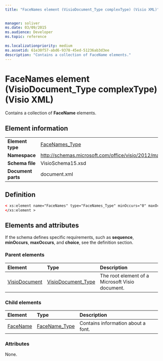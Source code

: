 ```yaml
---
title: "FaceNames element (VisioDocument_Type complexType) (Visio XML)"
 
 
manager: soliver
ms.date: 03/09/2015
ms.audience: Developer
ms.topic: reference
 
ms.localizationpriority: medium
ms.assetid: 61e30f57-abd6-9378-45ed-51236ab3d3ee
description: "Contains a collection of FaceName elements."
---
```


# FaceNames element (VisioDocument_Type complexType) (Visio XML)

Contains a collection of **FaceName** elements. 
  
## Element information

|||
|:-----|:-----|
|**Element type** <br/> |[FaceNames_Type](facenames_type-complextypevisio-xml.md) <br/> |
|**Namespace** <br/> |http://schemas.microsoft.com/office/visio/2012/main  <br/> |
|**Schema file** <br/> |VisioSchema15.xsd  <br/> |
|**Document parts** <br/> |document.xml  <br/> |
   
## Definition

```XML
< xs:element name="FaceNames" type="FaceNames_Type" minOccurs="0" maxOccurs="1" >
</xs:element >
```

## Elements and attributes

If the schema defines specific requirements, such as **sequence**, **minOccurs**, **maxOccurs**, and **choice**, see the definition section. 
  
### Parent elements

|**Element**|**Type**|**Description**|
|:-----|:-----|:-----|
|[VisioDocument](visiodocument-elementvisio-xml.md) <br/> |[VisioDocument_Type](visiodocument_type-complextypevisio-xml.md) <br/> |The root element of a Microsoft Visio document.  <br/> |
   
### Child elements

|**Element**|**Type**|**Description**|
|:-----|:-----|:-----|
|[FaceName](facename-element-facenames_type-complextypevisio-xml.md) <br/> |[FaceName_Type](facename_type-complextypevisio-xml.md) <br/> |Contains information about a font.  <br/> |
   
### Attributes

None.
  

